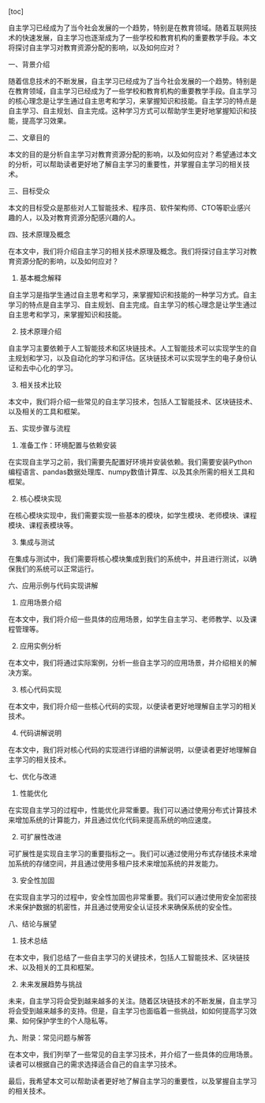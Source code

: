 
[toc]                    
                
                
自主学习已经成为了当今社会发展的一个趋势，特别是在教育领域。随着互联网技术的快速发展，自主学习也逐渐成为了一些学校和教育机构的重要教学手段。本文将探讨自主学习对教育资源分配的影响，以及如何应对？

一、背景介绍

随着信息技术的不断发展，自主学习已经成为了当今社会发展的一个趋势。特别是在教育领域，自主学习已经成为了一些学校和教育机构的重要教学手段。自主学习的核心理念是让学生通过自主思考和学习，来掌握知识和技能。自主学习的特点是自主学习、自主规划、自主完成。这种学习方式可以帮助学生更好地掌握知识和技能，提高学习效果。

二、文章目的

本文的目的是分析自主学习对教育资源分配的影响，以及如何应对？希望通过本文的分析，可以帮助读者更好地了解自主学习的重要性，并掌握自主学习的相关技术。

三、目标受众

本文的目标受众是那些对人工智能技术、程序员、软件架构师、CTO等职业感兴趣的人，以及对教育资源分配感兴趣的人。

四、技术原理及概念

在本文中，我们将介绍自主学习的相关技术原理及概念。我们将探讨自主学习对教育资源分配的影响，以及如何应对？

1. 基本概念解释

自主学习是指学生通过自主思考和学习，来掌握知识和技能的一种学习方式。自主学习的特点是自主学习、自主规划、自主完成。自主学习的核心理念是让学生通过自主思考和学习，来掌握知识和技能。

2. 技术原理介绍

自主学习主要依赖于人工智能技术和区块链技术。人工智能技术可以实现学生的自主规划和学习，以及自动化的学习和评估。区块链技术可以实现学生的电子身份认证和去中心化的学习。

3. 相关技术比较

本文中，我们将介绍一些常见的自主学习技术，包括人工智能技术、区块链技术、以及相关的工具和框架。

五、实现步骤与流程

1. 准备工作：环境配置与依赖安装

在实现自主学习之前，我们需要先配置好环境并安装依赖。我们需要安装Python编程语言、pandas数据处理库、numpy数值计算库、以及其余所需的相关工具和框架。

2. 核心模块实现

在核心模块实现中，我们需要实现一些基本的模块，如学生模块、老师模块、课程模块、课程表模块等。

3. 集成与测试

在集成与测试中，我们需要将核心模块集成到我们的系统中，并且进行测试，以确保我们的系统可以正常运行。

六、应用示例与代码实现讲解

1. 应用场景介绍

在本文中，我们将介绍一些具体的应用场景，如学生自主学习、老师教学、以及课程管理等。

2. 应用实例分析

在本文中，我们将通过实际案例，分析一些自主学习的应用场景，并介绍相关的解决方案。

3. 核心代码实现

在本文中，我们将介绍一些核心代码的实现，以便读者更好地理解自主学习的相关技术。

4. 代码讲解说明

在本文中，我们将对核心代码的实现进行详细的讲解说明，以便读者更好地理解自主学习的相关技术。

七、优化与改进

1. 性能优化

在实现自主学习的过程中，性能优化非常重要。我们可以通过使用分布式计算技术来增加系统的计算能力，并且通过优化代码来提高系统的响应速度。

2. 可扩展性改进

可扩展性是实现自主学习的重要指标之一。我们可以通过使用分布式存储技术来增加系统的存储空间，并且通过使用多租户技术来增加系统的并发能力。

3. 安全性加固

在实现自主学习的过程中，安全性加固也非常重要。我们可以通过使用安全加密技术来保护数据的机密性，并且通过使用安全认证技术来确保系统的安全性。

八、结论与展望

1. 技术总结

在本文中，我们总结了一些自主学习的关键技术，包括人工智能技术、区块链技术、以及相关的工具和框架。

2. 未来发展趋势与挑战

未来，自主学习将会受到越来越多的关注。随着区块链技术的不断发展，自主学习将会受到越来越多的支持。但是，自主学习也面临着一些挑战，如如何提高学习效果、如何保护学生的个人隐私等。

九、附录：常见问题与解答

在本文中，我们列举了一些常见的自主学习技术，并介绍了一些具体的应用场景。读者可以根据自己的需求选择适合自己的自主学习技术。

最后，我希望本文可以帮助读者更好地了解自主学习的重要性，以及掌握自主学习的相关技术。

